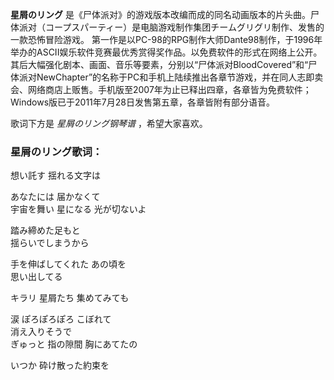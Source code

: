 

**星屑のリング**
是《尸体派对》的游戏版本改编而成的同名动画版本的片头曲。尸体派对（コープスパーティー）是电脑游戏制作集团チームグリグリ制作、发售的一款恐怖冒险游戏。
第一作是以PC-98的RPG制作大师Dante98制作，于1996年举办的ASCII娱乐软件竞赛最优秀赏得奖作品。以免费软件的形式在网络上公开。其后大幅强化剧本、画面、音乐等要素，分别以“尸体派对BloodCovered”和“尸体派对NewChapter”的名称于PC和手机上陆续推出各章节游戏，并在同人志即卖会、网络商店上贩售。手机版至2007年为止已释出四章，各章皆为免费软件；Windows版已于2011年7月28日发售第五章，各章皆附有部分语音。

  
歌词下方是 _星屑のリング钢琴谱_ ，希望大家喜欢。

### 星屑のリング歌词：

想い託す 揺れる文字は

あなたには 届かなくて  
宇宙を舞い 星になる 光が切ないよ

踏み締めた足もと  
揺らいでしまうから

手を伸ばしてくれた あの頃を  
思い出してる

キラリ 星屑たち 集めてみても

涙 ぽろぽろぽろ こぼれて  
消え入りそうで  
ぎゅっと 指の隙間 胸にあてたの

いつか 砕け散った約束を

